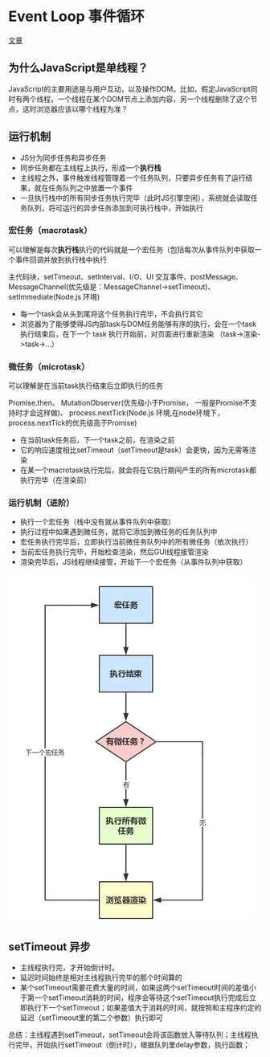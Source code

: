 # Event Loop 事件循环

[文章](https://juejin.cn/post/6844903998747574286#heading-3)

## 为什么JavaScript是单线程？

JavaScript的主要用途是与用户互动，以及操作DOM。比如，假定JavaScript同时有两个线程，一个线程在某个DOM节点上添加内容，另一个线程删除了这个节点，这时浏览器应该以哪个线程为准？

## 运行机制
-   JS分为同步任务和异步任务
-   同步任务都在主线程上执行，形成一个**执行栈**
-   主线程之外，事件触发线程管理着一个任务队列，只要异步任务有了运行结果，就在任务队列之中放置一个事件
-   一旦执行栈中的所有同步任务执行完毕（此时JS引擎空闲），系统就会读取任务队列，将可运行的异步任务添加到可执行栈中，开始执行

###  宏任务（macrotask）
可以理解是每次**执行栈**执行的代码就是一个宏任务（包括每次从事件队列中获取一个事件回调并放到执行栈中执行

主代码块，setTimeout、setInterval、I/O、UI 交互事件、postMessage、MessageChannel(优先级是：MessageChannel->setTimeout)、setImmediate(Node.js 环境)

-   每一个task会从头到尾将这个任务执行完毕，不会执行其它
-   浏览器为了能够使得JS内部task与DOM任务能够有序的执行，会在一个task执行结束后，在下一个 task 执行开始前，对页面进行重新渲染 （task->渲染->task->...）

###  微任务（microtask）
可以理解是在当前task执行结束后立即执行的任务

Promise.then、 MutationObserver(优先级小于Promise，
一般是Promise不支持时才会这样做)、 process.nextTick(Node.js 环境,在node环境下，process.nextTick的优先级高于Promise)

-   在当前task任务后，下一个task之前，在渲染之前
-   它的响应速度相比setTimeout（setTimeout是task）会更快，因为无需等渲染
-   在某一个macrotask执行完后，就会将在它执行期间产生的所有microtask都执行完毕（在渲染前）

### 运行机制（进阶）
-   执行一个宏任务（栈中没有就从事件队列中获取）
-   执行过程中如果遇到微任务，就将它添加到微任务的任务队列中
-   宏任务执行完毕后，立即执行当前微任务队列中的所有微任务（依次执行）
-   当前宏任务执行完毕，开始检查渲染，然后GUI线程接管渲染
-   渲染完毕后，JS线程继续接管，开始下一个宏任务（从事件队列中获取）

![](/EventLoop.png)

## setTimeout 异步

-   主线程执行完，才开始倒计时。
-   延迟时间始终是相对主线程执行完毕的那个时间算的
-   某个setTimeout需要花费大量的时间，如果这两个setTimeout时间的差值小于第一个setTimeout消耗的时间，程序会等待这个setTimeout执行完成后立即执行下一个setTimeout；如果差值大于消耗的时间，就按照和主程序约定的延迟（setTimeout里的第二个参数）执行即可

总结：主线程遇到setTimeout，setTimeout会将该函数放入等待队列；主线程执行完毕，开始执行setTimeout（倒计时），根据队列里delay参数，执行函数；